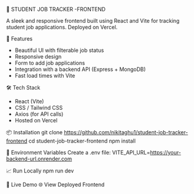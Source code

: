  🎯 STUDENT JOB TRACKER -FRONTEND

A sleek and responsive frontend built using React and Vite for tracking student job applications. Deployed on Vercel.

🚀 Features

- Beautiful UI with filterable job status
- Responsive design
- Form to add job applications
- Integration with a backend API (Express + MongoDB)
- Fast load times with Vite

 🛠️ Tech Stack

- React (Vite)
- CSS / Tailwind CSS
- Axios (for API calls)
- Hosted on Vercel

📦 Installation
git clone https://github.com/nikitaghu1/student-job-tracker-frontend
cd student-job-tracker-frontend 
npm install

🔧 Environment Variables
Create a .env file:
VITE_API_URL=https://your-backend-url.onrender.com

📈 Run Locally
npm run dev

🔗 Live Demo
🌐 View Deployed Frontend
